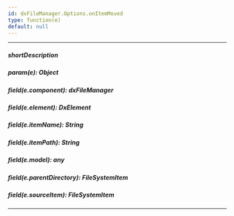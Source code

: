 ```yaml
---
id: dxFileManager.Options.onItemMoved
type: function(e)
default: null
---
```

---
##### shortDescription
<!-- Description goes here -->

##### param(e): Object
<!-- Description goes here -->

##### field(e.component): dxFileManager
<!-- Description goes here -->

##### field(e.element): DxElement
<!-- Description goes here -->

##### field(e.itemName): String
<!-- Description goes here -->

##### field(e.itemPath): String
<!-- Description goes here -->

##### field(e.model): any
<!-- Description goes here -->

##### field(e.parentDirectory): FileSystemItem
<!-- Description goes here -->

##### field(e.sourceItem): FileSystemItem
<!-- Description goes here -->

---
<!-- Description goes here -->